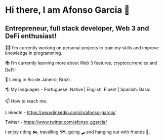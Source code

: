 # Hi there, I am Afonso Garcia 👋

## Entrepreneur, full stack developer, Web 3 and DeFi enthusiast!

:man_technologist: I’m currently working on personal projects to train my skills and improve knowledge in programming.

:books: I’m currently learning more about Web 3 features, cryptocurrencies and DeFi! 

:round_pushpin: Living in Rio de Janeiro, Brazil.

:earth_americas: My languages - Portuguese: Native | English: Fluent | Spanish: Basic

:mailbox: How to reach me: 

LinkedIn - https://www.linkedin.com/in/afonso-garcia/

Twitter - https://www.twitter.com/afonso_ggarcia/

I enjoy riding :motorcycle:, travelling :world_map:, going :skateboard: and hanging out with friends :beers:.


<!--
**afonsoggarcia/afonsoggarcia** is a ✨ _special_ ✨ repository because its `README.md` (this file) appears on your GitHub profile.

Here are some ideas to get you started:


-->
